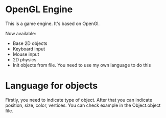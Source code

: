 # OpenGL Engine

This is a game engine. It's based on OpenGl.

Now available:
- Base 2D objects
- Keyboard input 
- Mouse input
- 2D physics
- Init objects from file. You need to use my own language to do this

# Language for objects

Firstly, you need to indicate type of object.
After that you can indicate position, size, color, vertices.
You can check example in the Object.object file.
